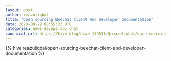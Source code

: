 ```yaml
---
layout: post
author: reazuliqbal
title: "Open sourcing BeeChat Client And Developer Documentation"
date: 2020-09-29 08:55:33 UTC
categories: news devops api chat
canonical_url: https://hive.blog/hive-139531/@reazuliqbal/open-sourcing-beechat-client-and-developer-documentation
---
```

{% hive reazuliqbal/open-sourcing-beechat-client-and-developer-documentation %}
